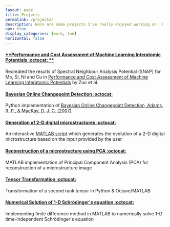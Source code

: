 ```yaml
---
layout: page
title: Projects
permalink: /projects/
description: Here are some projects I've really enjoyed working on :)
nav: true
display_categories: [work, fun]
horizontal: false
---
```


#### [**Performance and Cost Assessment of Machine Learning Interatomic Potentials :octocat: **](https://github.com/AyeshaUlde/CH5650-Term-Project)

Recreated the results of Spectral Neighbour Analysis Potential (SNAP) for Mo, Si, Ni and Cu in [Performance and Cost Assessment of Machine Learning Interatomic Potentials](https://pubs.acs.org/doi/10.1021/acs.jpca.9b08723) by Zuo et al. 

#### [**Bayesian Online Changepoint Detection :octocat:**](https://github.com/AyeshaUlde/BOCD)

Python implementation of [Bayesian Online Changepoint Detection, Adams, R. P., & MacKay, D. J. C. (2007)](https://arxiv.org/pdf/0710.3742.pdf) 

#### [**Generation of 2-D digital microstructures :octocat:**](https://github.com/AyeshaUlde/MM3110-CMEL/tree/main/Digital%20microstructures%20%26%20Data%20Analytics/Part1)

An interactive [MATLAB script](https://github.com/AyeshaUlde/MM3110-CMEL/blob/main/Digital%20microstructures%20%26%20Data%20Analytics/Part1/pt1q1.m) which generates the evolution of a 2-D digital microstructure based on the input provided by the user

#### [**Reconstruction of a microstructure using PCA :octocat:**](https://github.com/AyeshaUlde/MM3110-CMEL/tree/main/Digital%20microstructures%20%26%20Data%20Analytics/Part3)

MATLAB implementation of Principal Component Analysis (PCA) for reconstruction of a microstructure image

#### [**Tensor Transformation :octocat:**](https://github.com/AyeshaUlde/Tensor-Transformation)

Transformation of a second rank tensor in Python & Octave/MATLAB 

#### [**Numerical Solution of 1-D Schrödinger's equation :octocat:**](https://github.com/AyeshaUlde/MM3110-CMEL/blob/main/Differential%20Equations/assgn4_4.m)

Implementing finite difference method in MATLAB to numerically solve 1-D time-independent Schrödinger's equation
